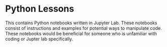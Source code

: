 # Python Lessons
This contains Python notebooks written in Jupyter Lab. These notebooks consist of instructions and examples for potential ways to manipulate code. These notebooks would be beneficial for someone who is unfamiliar with coding or Jupter lab specifically. 
